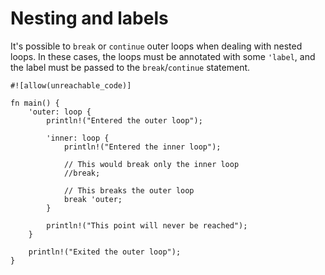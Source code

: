 # Nesting and labels

It's possible to `break` or `continue` outer loops when dealing with nested
loops. In these cases, the loops must be annotated with some `'label`, and the
label must be passed to the `break`/`continue` statement.

```rust,editable
#![allow(unreachable_code)]

fn main() {
    'outer: loop {
        println!("Entered the outer loop");

        'inner: loop {
            println!("Entered the inner loop");

            // This would break only the inner loop
            //break;

            // This breaks the outer loop
            break 'outer;
        }

        println!("This point will never be reached");
    }

    println!("Exited the outer loop");
}
```